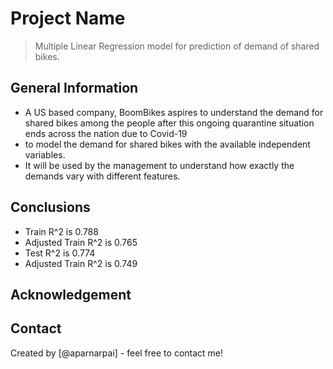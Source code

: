 # Project Name
> Multiple Linear Regression model for prediction of demand of shared bikes.



<!-- You can include any other section that is pertinent to your problem -->

## General Information
- A US based company, BoomBikes aspires to understand the demand for shared bikes among the people after this ongoing quarantine situation ends across the nation due to Covid-19
-  to model the demand for shared bikes with the available independent variables. 
- It will be used by the management to understand how exactly the demands vary with different features. 

<!-- You don't have to answer all the questions - just the ones relevant to your project. -->

## Conclusions
- Train R^2 is 0.788
- Adjusted Train R^2 is 0.765
- Test R^2 is 0.774
- Adjusted Train R^2 is 0.749

<!-- You don't have to answer all the questions - just the ones relevant to your project. -->



<!-- As the libraries versions keep on changing, it is recommended to mention the version of library used in this project -->

## Acknowledgement


## Contact
Created by [@aparnarpai] - feel free to contact me!


<!-- Optional -->
<!-- ## License -->
<!-- This project is open source and available under the [... License](). -->

<!-- You don't have to include all sections - just the one's relevant to your project -->